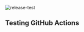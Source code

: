 ![release-test](https://github.com/Klazomenai/github-actions-test/workflows/release-test/badge.svg)
## Testing GitHub Actions
